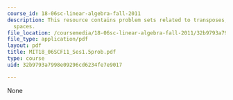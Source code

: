 ```yaml
---
course_id: 18-06sc-linear-algebra-fall-2011
description: This resource contains problem sets related to transposes, permutations,
  spaces.
file_location: /coursemedia/18-06sc-linear-algebra-fall-2011/32b9793a7998e09296cd6234fe7e9017_MIT18_06SCF11_Ses1.5prob.pdf
file_type: application/pdf
layout: pdf
title: MIT18_06SCF11_Ses1.5prob.pdf
type: course
uid: 32b9793a7998e09296cd6234fe7e9017

---
```

None
